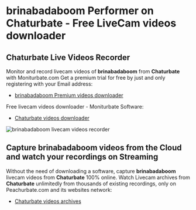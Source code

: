 # brinabadaboom Performer on Chaturbate - Free LiveCam videos downloader

## Chaturbate Live Videos Recorder

Monitor and record livecam videos of **brinabadaboom** from **Chaturbate** with Moniturbate.com
Get a premium trial for free by just and only registering with your Email address:
* [brinabadaboom Premium videos downloader](https://moniturbate.com/request-demo-licence-key.html)

Free livecam videos downloader - Moniturbate Software:
* [Chaturbate videos downloader](https://moniturbate.com/moniturbate-download-software.html)

![brinabadaboom livecam videos recorder](https://peachurnet.com/templates/moniturbate-software.png)


## Capture brinabadaboom videos from the Cloud and watch your recordings on Streaming

Without the need of downloading a software, capture **brinabadaboom** livecam videos from **Chaturbate** 100% online.
Watch Livecam archives from **Chaturbate** unlimitedly from thousands of existing recordings, only on Peachurbate.com and its websites network:
* [Chaturbate videos archives](https://peachurnet.com/)